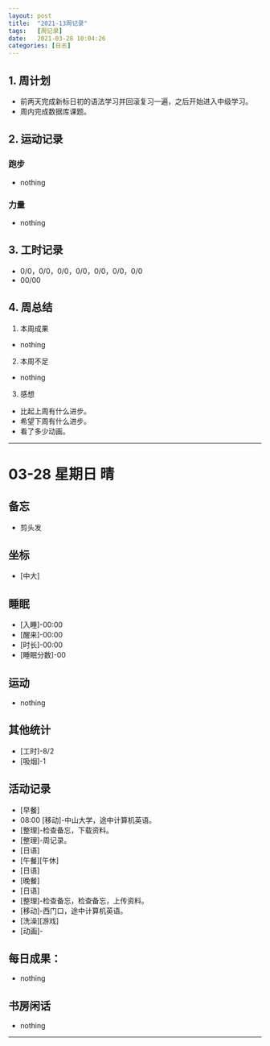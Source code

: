 ```yaml
---
layout: post
title:  "2021-13周记录"
tags:   [周记录]
date:   2021-03-28 10:04:26
categories: [日志]
---
```

## 1. 周计划
- 前两天完成新标日初的语法学习并回滚复习一遍，之后开始进入中级学习。
- 周内完成数据库课题。

## 2. 运动记录
### 跑步
- nothing

### 力量
- nothing

## 3. 工时记录
- 0/0，0/0，0/0，0/0，0/0，0/0，0/0
- 00/00

## 4. 周总结
1. 本周成果
- nothing

2. 本周不足
- nothing

3. 感想
- 比起上周有什么进步。
- 希望下周有什么进步。
- 看了多少动画。

---

#  03-28 星期日 晴

## 备忘
- 剪头发

## 坐标
- [中大]

## 睡眠
- [入睡]-00:00
- [醒来]-00:00
- [时长]-00:00
- [睡眠分数]-00

## 运动   
- nothing

## 其他统计
- [工时]-8/2
- [吸烟]-1

## 活动记录
- [早餐]
- 08:00	[移动]-中山大学，途中计算机英语。
- [整理]-检查备忘，下载资料。
- [整理]-周记录。
- [日语]
- [午餐][午休]
- [日语]
- [晚餐]
- [日语]
- [整理]-检查备忘，检查备忘，上传资料。
- [移动]-西门口，途中计算机英语。
- [洗澡][游戏]
- [动画]-

## 每日成果：
- nothing

## 书房闲话
- nothing

---
